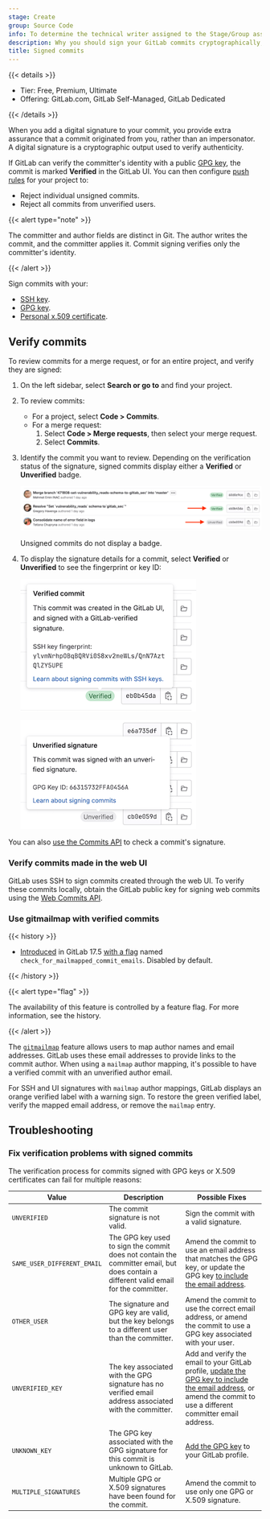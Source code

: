 ```yaml
---
stage: Create
group: Source Code
info: To determine the technical writer assigned to the Stage/Group associated with this page, see https://handbook.gitlab.com/handbook/product/ux/technical-writing/#assignments
description: Why you should sign your GitLab commits cryptographically, and how to verify signed commits.
title: Signed commits
---
```


{{< details >}}

- Tier: Free, Premium, Ultimate
- Offering: GitLab.com, GitLab Self-Managed, GitLab Dedicated

{{< /details >}}

When you add a digital signature to your commit, you provide extra assurance that a commit
originated from you, rather than an impersonator. A digital signature is a cryptographic output
used to verify authenticity.

If GitLab can verify the committer's identity with a public [GPG key](gpg.md), the commit is
marked **Verified** in the GitLab UI.
You can then configure [push rules](../push_rules.md) for your project to:

- Reject individual unsigned commits.
- Reject all commits from unverified users.

{{< alert type="note" >}}

The committer and author fields are distinct in Git. The author writes the commit, and the committer
applies it. Commit signing verifies only the committer's identity.

{{< /alert >}}

Sign commits with your:

- [SSH key](ssh.md).
- [GPG key](gpg.md).
- [Personal x.509 certificate](x509.md).

## Verify commits

To review commits for a merge request, or for an entire project, and verify they are signed:

1. On the left sidebar, select **Search or go to** and find your project.
1. To review commits:
   - For a project, select **Code > Commits**.
   - For a merge request:
     1. Select **Code > Merge requests**, then select your merge request.
     1. Select **Commits**.
1. Identify the commit you want to review. Depending on the verification status of the signature,
   signed commits display either a **Verified** or **Unverified** badge.

   ![A list of commits with verified and unverified badges.](img/project_signed_and_unsigned_commits_v17_4.png)

   Unsigned commits do not display a badge.

1. To display the signature details for a commit, select **Verified** or **Unverified** to see
   the fingerprint or key ID:

   ![Verified signature details for a commit.](img/project_signed_commit_verified_signature_v17_4.png)

   ![Unverified signature details for a commit.](img/project_signed_commit_unverified_signature_v17_4.png)

You can also [use the Commits API](../../../../api/commits.md#get-signature-of-a-commit)
to check a commit's signature.

### Verify commits made in the web UI

GitLab uses SSH to sign commits created through the web UI.
To verify these commits locally, obtain the GitLab public key for signing web commits
using the [Web Commits API](../../../../api/web_commits.md#get-public-signing-key).

### Use gitmailmap with verified commits

{{< history >}}

- [Introduced](https://gitlab.com/gitlab-org/gitlab/-/issues/425042) in GitLab 17.5 [with a flag](../../../../administration/feature_flags/_index.md) named `check_for_mailmapped_commit_emails`. Disabled by default.

{{< /history >}}

{{< alert type="flag" >}}

The availability of this feature is controlled by a feature flag.
For more information, see the history.

{{< /alert >}}

The [`gitmailmap`](https://git-scm.com/docs/gitmailmap) feature allows users to map author names and email addresses.
GitLab uses these email addresses to provide links to the commit author.
When using a `mailmap` author mapping, it's possible to have a verified commit with an unverified author email.

For SSH and UI signatures with `mailmap` author mappings, GitLab displays an orange verified label with a warning sign.
To restore the green verified label, verify the mapped email address, or remove the `mailmap` entry.

## Troubleshooting

### Fix verification problems with signed commits

The verification process for commits signed with GPG keys or X.509 certificates
can fail for multiple reasons:

| Value                       | Description | Possible Fixes |
|-----------------------------|-------------|----------------|
| `UNVERIFIED`                | The commit signature is not valid. | Sign the commit with a valid signature. |
| `SAME_USER_DIFFERENT_EMAIL` | The GPG key used to sign the commit does not contain the committer email, but does contain a different valid email for the committer. | Amend the commit to use an email address that matches the GPG key, or update the GPG key [to include the email address](https://security.stackexchange.com/a/261468). |
| `OTHER_USER`                | The signature and GPG key are valid, but the key belongs to a different user than the committer. | Amend the commit to use the correct email address, or amend the commit to use a GPG key associated with your user. |
| `UNVERIFIED_KEY`            | The key associated with the GPG signature has no verified email address associated with the committer. | Add and verify the email to your GitLab profile, [update the GPG key to include the email address](https://security.stackexchange.com/a/261468), or amend the commit to use a different committer email address. |
| `UNKNOWN_KEY`               | The GPG key associated with the GPG signature for this commit is unknown to GitLab. | [Add the GPG key](gpg.md#add-a-gpg-key-to-your-account) to your GitLab profile. |
| `MULTIPLE_SIGNATURES`       | Multiple GPG or X.509 signatures have been found for the commit. | Amend the commit to use only one GPG or X.509 signature. |

